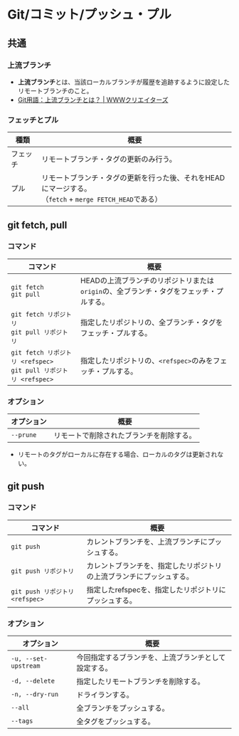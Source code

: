 # Git/コミット/プッシュ・プル

## 共通

### 上流ブランチ

- **上流ブランチ**とは、当該ローカルブランチが履歴を追跡するように設定したリモートブランチのこと。
- [Git用語：上流ブランチとは？ | WWWクリエイターズ](https://www-creators.com/archives/4931)

### フェッチとプル

| 種類     | 概要                                                         |
| -------- | ------------------------------------------------------------ |
| フェッチ | リモートブランチ・タグの更新のみ行う。                       |
| プル     | リモートブランチ・タグの更新を行った後、それをHEADにマージする。<br />（`fetch` + `merge FETCH_HEAD`である） |

## git fetch, pull

### コマンド

| コマンド                                                     | 概要                                                         |
| ------------------------------------------------------------ | ------------------------------------------------------------ |
| `git fetch`<br />`git pull`                                  | HEADの上流ブランチのリポジトリまたは`origin`の、全ブランチ・タグをフェッチ・プルする。 |
| `git fetch リポジトリ`<br />`git pull リポジトリ`            | 指定したリポジトリの、全ブランチ・タグをフェッチ・プルする。 |
| `git fetch リポジトリ <refspec>`<br />`git pull リポジトリ <refspec>` | 指定したリポジトリの、`<refspec>`のみをフェッチ・プルする。  |

### オプション

| オプション | 概要                                     |
| ---------- | ---------------------------------------- |
| `--prune`  | リモートで削除されたブランチを削除する。 |

- リモートのタグがローカルに存在する場合、ローカルのタグは更新されない。

## git push

### コマンド

| コマンド                        | 概要                                                         |
| ------------------------------- | ------------------------------------------------------------ |
| `git push`                      | カレントブランチを、上流ブランチにプッシュする。             |
| `git push リポジトリ`           | カレントブランチを、指定したリポジトリの上流ブランチにプッシュする。 |
| `git push リポジトリ <refspec>` | 指定したrefspecを、指定したリポジトリにプッシュする。        |

### オプション

| オプション           | 概要                                                 |
| -------------------- | ---------------------------------------------------- |
| `-u, --set-upstream` | 今回指定するブランチを、上流ブランチとして設定する。 |
| `-d, --delete`       | 指定したリモートブランチを削除する。                 |
| `-n, --dry-run`      | ドライランする。                                     |
| `--all`              | 全ブランチをプッシュする。                           |
| `--tags`             | 全タグをプッシュする。                               |
